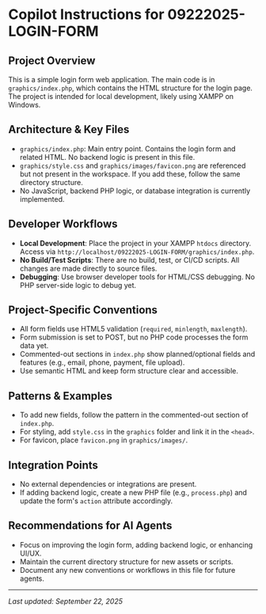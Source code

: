 # Copilot Instructions for 09222025-LOGIN-FORM

## Project Overview
This is a simple login form web application. The main code is in `graphics/index.php`, which contains the HTML structure for the login page. The project is intended for local development, likely using XAMPP on Windows.

## Architecture & Key Files
- `graphics/index.php`: Main entry point. Contains the login form and related HTML. No backend logic is present in this file.
- `graphics/style.css` and `graphics/images/favicon.png` are referenced but not present in the workspace. If you add these, follow the same directory structure.
- No JavaScript, backend PHP logic, or database integration is currently implemented.

## Developer Workflows
- **Local Development**: Place the project in your XAMPP `htdocs` directory. Access via `http://localhost/09222025-LOGIN-FORM/graphics/index.php`.
- **No Build/Test Scripts**: There are no build, test, or CI/CD scripts. All changes are made directly to source files.
- **Debugging**: Use browser developer tools for HTML/CSS debugging. No PHP server-side logic to debug yet.

## Project-Specific Conventions
- All form fields use HTML5 validation (`required`, `minlength`, `maxlength`).
- Form submission is set to POST, but no PHP code processes the form data yet.
- Commented-out sections in `index.php` show planned/optional fields and features (e.g., email, phone, payment, file upload).
- Use semantic HTML and keep form structure clear and accessible.

## Patterns & Examples
- To add new fields, follow the pattern in the commented-out section of `index.php`.
- For styling, add `style.css` in the `graphics` folder and link it in the `<head>`.
- For favicon, place `favicon.png` in `graphics/images/`.

## Integration Points
- No external dependencies or integrations are present.
- If adding backend logic, create a new PHP file (e.g., `process.php`) and update the form's `action` attribute accordingly.

## Recommendations for AI Agents
- Focus on improving the login form, adding backend logic, or enhancing UI/UX.
- Maintain the current directory structure for new assets or scripts.
- Document any new conventions or workflows in this file for future agents.

---
_Last updated: September 22, 2025_
